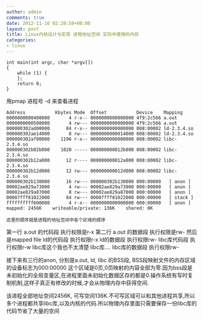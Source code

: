 ```yaml
---
author: admin
comments: true
date: 2012-11-16 02:28:59+00:00
layout: post
title: Linux内核设计与实现 进程地址空间 实际中使用的内存
categories:
- linux
---
```


    int main(int argc, char *argv[])
    {
        while (1) {
        };
        return 0;
    }

用pmap 进程号 -d 来查看进程

    Address           Kbytes Mode  Offset           Device    Mapping
    0000000000400000       4 r-x-- 0000000000000000 4f9:2c566 a.out
    0000000000500000       4 rw--- 0000000000000000 4f9:2c566 a.out
    000000302ad00000      84 r-x-- 0000000000000000 008:00002 ld-2.3.4.so
    000000302ae14000       8 rw--- 0000000000014000 008:00002 ld-2.3.4.so
    000000302af00000    1196 r-x-- 0000000000000000 008:00002 libc-2.3.4.so
    000000302b02b000    1020 ----- 000000000012b000 008:00002 libc-2.3.4.so
    000000302b12a000      12 r---- 000000000012a000 008:00002 libc-2.3.4.so
    000000302b12d000      12 rw--- 000000000012d000 008:00002 libc-2.3.4.so
    000000302b130000      16 rw--- 000000302b130000 000:00000   [ anon ]
    00002ae829a73000       4 rw--- 00002ae829a73000 000:00000   [ anon ]
    00002ae829a87000       8 rw--- 00002ae829a87000 000:00000   [ anon ]
    00007fff81022000      84 rw--- 00007fff81022000 000:00000   [ stack ]
    ffffffffff600000       4 r-x-- 0000000000000000 000:00000   [ anon ]
    mapped: 2456K    writeable/private: 136K    shared: 0K

    这里的顺序就是进程的地址空间中各个区域的顺序
第一行 a.out 的代码段 执行权限是r-x
第二行 a.out 的数据段 执行权限是rw-
然后是mapped file
ld的代码段 执行权限r-x
ld的数据段 执行权限rw-
libc库代码段 执行权限r-w
libc库这个我也不太清楚
libc库....
libc库的数据段 执行权限rw-

接下来有三行的anon, 分别是a.out, ld, libc 的BSS段, BSS段映射文件的内存区域的设备标志为000:00000 这个区域是0页,0页映射的内容全部为零.因为bss段是未初始化的全局变量区,在进程里面未初始化数据区存的都是0.操作系统有写时复制机制,这样子真正有修改的时候,才会从物理内存中获得空间.

该进程全部地址空间2456K, 可写空间136K.不可写区域可以和其他进程共享,所以多个进程都共享libc库,以及内核的代码.所以物理内存里面只需要保存一份libc库的代码节省了大量的空间

